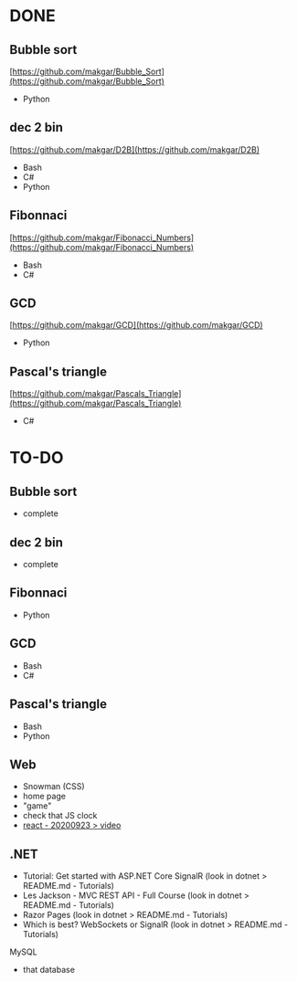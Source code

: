 # DONE
## Bubble sort
[https://github.com/makgar/Bubble_Sort](https://github.com/makgar/Bubble_Sort)  
- Python

## dec 2 bin
[https://github.com/makgar/D2B](https://github.com/makgar/D2B)  
- Bash
- C#
- Python

## Fibonnaci
[https://github.com/makgar/Fibonacci_Numbers](https://github.com/makgar/Fibonacci_Numbers)  
- Bash
- C#

## GCD
[https://github.com/makgar/GCD](https://github.com/makgar/GCD)  
- Python

## Pascal's triangle
[https://github.com/makgar/Pascals_Triangle](https://github.com/makgar/Pascals_Triangle)  
- C#



# TO-DO
## Bubble sort
- complete

## dec 2 bin
- complete

## Fibonnaci
- Python

## GCD
- Bash
- C#

## Pascal's triangle
- Bash
- Python

## Web
- Snowman (CSS)
- home page
- "game"
- check that JS clock
- [react - 20200923 > video](https://tsugi.sakai.lv/portal/site/cd0ef5e4-0571-49f1-b3e1-31694c800fcc/tool/e15e15e0-5ac3-485f-947e-1ca44b362a1c/ShowPage?sendingPage=2580&itemId=7389&path=clear_and_push&title=20200903&newTopLevel=false)

## .NET
- Tutorial: Get started with ASP.NET Core SignalR (look in dotnet > README.md - Tutorials)
- Les Jackson - MVC REST API - Full Course (look in dotnet > README.md - Tutorials)
- Razor Pages (look in dotnet > README.md - Tutorials)
- Which is best? WebSockets or SignalR (look in dotnet > README.md - Tutorials)

MySQL
- that database